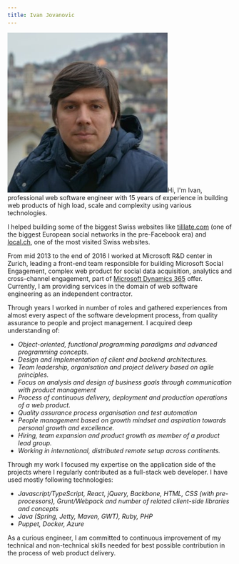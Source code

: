 ```yaml
---
title: Ivan Jovanovic
---
```


<img class="personal-photo" src="/images/ivanjovanovic.png" />Hi, I'm Ivan, professional web software engineer with 15 years of experience in building web products of high load, scale and complexity using various technologies.

I helped building some of the biggest Swiss websites like <a href="http://tilllate.ch">tilllate.com</a> (one of the biggest European social networks in the pre-Facebook era) and <a href="https://local.ch">local.ch</a>, one of the most visited Swiss websites.

From mid 2013 to the end of 2016 I worked at Microsoft R&D center in Zurich, leading a front-end team responsible for building Microsoft Social Engagement, complex web product for social data acquisition, analytics and cross-channel engagement, part of [Microsoft Dynamics 365](https://www.microsoft.com/en-us/dynamics/crm-social.aspx) offer. Currently, I am providing services in the domain of web software engineering as an independent contractor.

Through years I worked in number of roles and gathered experiences from almost every aspect of the software development process, from quality assurance to people and project management. I acquired deep understanding of:

* _Object-oriented, functional programming paradigms and advanced programming concepts._
* _Design and implementation of client and backend architectures._
* _Team leadership, organisation and project delivery based on agile principles._
* _Focus on analysis and design of business goals through communication with product management_
* _Process of continuous delivery, deployment and production operations of a web product._
* _Quality assurance process organisation and test automation_
* _People management based on growth mindset and aspiration towards personal growth and excellence._
* _Hiring, team expansion and product growth as member of a product lead group._
* _Working in international, distributed remote setup across continents._

Through my work I focused my expertise on the application side of the projects where I regularly contributed as a full-stack web developer. I have used mostly following technologies:

* _Javascript/TypeScript, React, jQuery, Backbone, HTML, CSS (with pre-processors), Grunt/Webpack and number of related client-side libraries and concepts_
* _Java (Spring, Jetty, Maven, GWT), Ruby, PHP_
* _Puppet, Docker, Azure_

As a curious engineer, I am committed to continuous improvement of my technical and non-technical skills needed for best possible contribution in the process of web product delivery.
